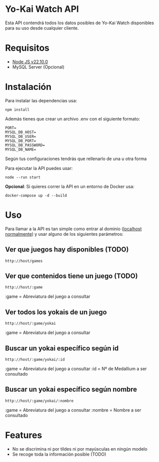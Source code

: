 # Yo-Kai Watch API
Esta API contendrá todos los datos posibles de Yo-Kai Watch disponibles para su uso desde cualquier cliente.
# Requisitos
- [Node JS v22.10.0](https://nodejs.org/en)
- MySQL Server (Opcional)
# Instalación
Para instalar las dependencias usa:

    npm install
Además tienes que crear un archivo .env con el siguiente formato:

	PORT=
	MYSQL_DB_HOST=
	MYSQL_DB_USER=
	MYSQL_DB_PORT=
	MYSQL_DB_PASSWORD=
	MYSQL_DB_NAME=
Según tus configuraciones tendrás que rellenarlo de una u otra forma

Para ejecutar la API puedes usar:

	node --run start
**Opcional**: Si quieres correr la API en un entorno de Docker usa:

    docker-compose up -d --build
# Uso
Para llamar a la API es tan simple como entrar al dominio ([localhost normalmente](http://localhost:3000)) y usar alguno de los siguientes parámetros:

## Ver que juegos hay disponibles (TODO)
	http://host/games
## Ver que contenidos tiene un juego (TODO)
	http://host/:game
:game = Abreviatura del juego a consultar
## Ver todos los yokais de un juego
	http://host/:game/yokai
:game = Abreviatura del juego a consultar
## Buscar un yokai específico según id
	http://host/:game/yokai/:id
:game = Abreviatura del juego a consultar
:id = Nº de Medallium a ser consultado
## Buscar un yokai específico según nombre
	http://host/:game/yokai/:nombre
:game = Abreviatura del juego a consultar
:nombre = Nombre a ser consultado
# Features
- No se discrimina ni por tildes ni por mayúsculas en ningún modelo
- Se recoge toda la información posible (TODO)
